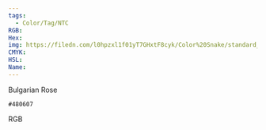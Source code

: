 ```yaml
---
tags:
  - Color/Tag/NTC
RGB:
Hex:
img: https://filedn.com/l0hpzxl1f01yT7GHxtF8cyk/Color%20Snake/standard_csv_to_svg/%23/480607.svg
CMYK:
HSL:
Name:
---
```

Bulgarian Rose
```palette
#480607
```
RGB
